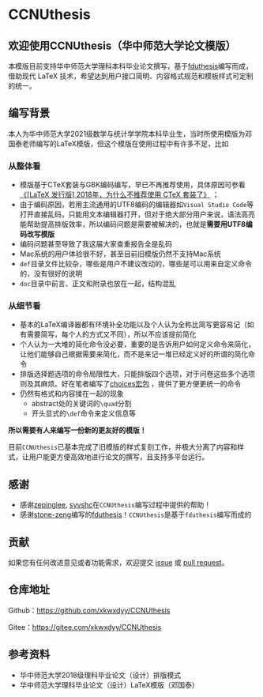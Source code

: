 # CCNUthesis

## 欢迎使用CCNUthesis（华中师范大学论文模版）
本模版目前支持华中师范大学理科本科毕业论文撰写，基于[fduthesis](https://github.com/stone-zeng/fduthesis)编写而成，借助现代 LaTeX 技术，希望达到用户接口简明、内容格式规范和模板样式可定制的统一。


## 编写背景

本人为华中师范大学2021级数学与统计学学院本科毕业生，当时所使用模版为邓国泰老师编写的LaTeX模版，但这个模版在使用过程中有许多不足，比如

### 从整体看

- 模版基于CTeX套装与GBK编码编写，早已不再推荐使用，具体原因可参看[《[LaTeX 发行版] 2018年，为什么不推荐使用 CTeX 套装了》](https://zhuanlan.zhihu.com/p/45174503) ；
- 由于编码原因，若用主流通用的UTF8编码的编辑器如`Visual Studio Code`等打开直接乱码，只能用文本编辑器打开，但对于绝大部分用户来说，语法高亮能帮助提高排版效率，所以编码问题是需要被解决的，也就是**需要用UTF8编码改写模版**
- 编码问题甚至导致了我这届大家查重报告全是乱码
- Mac系统的用户体验很不好，甚至目前旧模版仍然不支持Mac系统
- `def`目录文件比较杂，哪些是用户不建议改动的，哪些是可以用来自定义命令的，没有很好的说明
- `doc`目录中前言、正文和附录也放在一起，结构混乱

### 从细节看

- 基本的LaTeX编译器都有环境补全功能以及个人认为全称比简写更容易记（如有需要简写，每个人的方式又不同），所以不应该提前简化
- 个人认为一大堆的简化命令没必要，重要的是告诉用户如何定义命令来简化，让他们能够自己根据需要来简化，而不是来记一堆已经定义好的所谓的简化命令
- 排版选择题选项的命令局限性大，只能排版四个选项，对于问卷这些多个选项则及其麻烦。好在笔者编写了[choices宏包](https://gitee.com/xkwxdyy/choices-l3) ，提供了更方便更统一的命令
- 仍然有格式和内容揉在一起的现象
  - abstract处的关键词的`\quad`分割
  - 开头显式的`\def`命令来定义信息等

**所以需要有人来编写一份新的更友好的模版！**

目前`CCNUthesis`已基本完成了旧模版的样式复刻工作，并极大分离了内容和样式，让用户能更方便高效地进行论文的撰写，且支持多平台运行。

## 感谢
- 感谢[zepinglee](https://github.com/zepinglee), [syvshc](https://github.com/syvshc)在`CCNUthesis`编写过程中提供的帮助！
- 感谢[stone-zeng](https://github.com/stone-zeng)编写的[fduthesis](https://github.com/stone-zeng/fduthesis)！`CCNUthesis`是基于`fduthesis`编写而成的

## 贡献

如果您有任何改进意见或者功能需求，欢迎提交 [issue](https://gitee.com/xkwxdyy/CCNUthesis/issues) 或 [pull request](https://gitee.com/xkwxdyy/CCNUthesis/pulls)。

## 仓库地址

Github：https://github.com/xkwxdyy/CCNUthesis

Gitee：https://gitee.com/xkwxdyy/CCNUthesis

## 参考资料

- 华中师范大学2018级理科毕业论文（设计）排版模式
- 华中师范大学理科毕业论文（设计）LaTeX模版（邓国泰）



